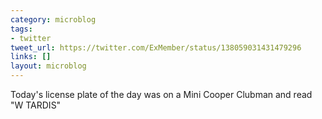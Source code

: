 ```yaml
---
category: microblog
tags:
- twitter
tweet_url: https://twitter.com/ExMember/status/138059031431479296
links: []
layout: microblog
---
```

Today's license plate of the day was on a Mini Cooper Clubman and read "W TARDIS"
